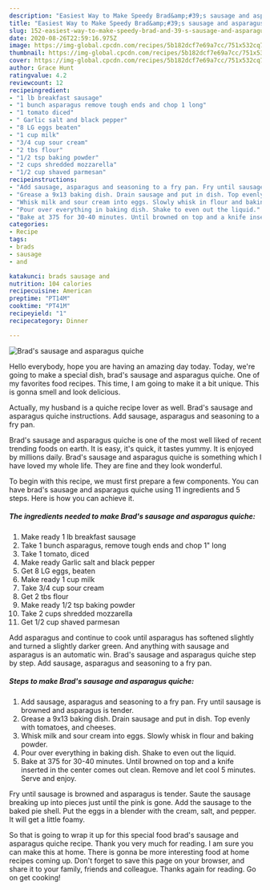 ```yaml
---
description: "Easiest Way to Make Speedy Brad&amp;#39;s sausage and asparagus quiche"
title: "Easiest Way to Make Speedy Brad&amp;#39;s sausage and asparagus quiche"
slug: 152-easiest-way-to-make-speedy-brad-and-39-s-sausage-and-asparagus-quiche
date: 2020-08-26T22:59:16.975Z
image: https://img-global.cpcdn.com/recipes/5b182dcf7e69a7cc/751x532cq70/brads-sausage-and-asparagus-quiche-recipe-main-photo.jpg
thumbnail: https://img-global.cpcdn.com/recipes/5b182dcf7e69a7cc/751x532cq70/brads-sausage-and-asparagus-quiche-recipe-main-photo.jpg
cover: https://img-global.cpcdn.com/recipes/5b182dcf7e69a7cc/751x532cq70/brads-sausage-and-asparagus-quiche-recipe-main-photo.jpg
author: Grace Hunt
ratingvalue: 4.2
reviewcount: 12
recipeingredient:
- "1 lb breakfast sausage"
- "1 bunch asparagus remove tough ends and chop 1 long"
- "1 tomato diced"
- " Garlic salt and black pepper"
- "8 LG eggs beaten"
- "1 cup milk"
- "3/4 cup sour cream"
- "2 tbs flour"
- "1/2 tsp baking powder"
- "2 cups shredded mozzarella"
- "1/2 cup shaved parmesan"
recipeinstructions:
- "Add sausage, asparagus and seasoning to a fry pan. Fry until sausage is browned and asparagus is tender."
- "Grease a 9x13 baking dish. Drain sausage and put in dish. Top evenly with tomatoes, and cheeses."
- "Whisk milk and sour cream into eggs. Slowly whisk in flour and baking powder."
- "Pour over everything in baking dish. Shake to even out the liquid."
- "Bake at 375 for 30-40 minutes. Until browned on top and a knife inserted in the center comes out clean. Remove and let cool 5 minutes. Serve and enjoy."
categories:
- Recipe
tags:
- brads
- sausage
- and

katakunci: brads sausage and 
nutrition: 104 calories
recipecuisine: American
preptime: "PT14M"
cooktime: "PT41M"
recipeyield: "1"
recipecategory: Dinner

---
```



![Brad&#39;s sausage and asparagus quiche](https://img-global.cpcdn.com/recipes/5b182dcf7e69a7cc/751x532cq70/brads-sausage-and-asparagus-quiche-recipe-main-photo.jpg)

Hello everybody, hope you are having an amazing day today. Today, we're going to make a special dish, brad&#39;s sausage and asparagus quiche. One of my favorites food recipes. This time, I am going to make it a bit unique. This is gonna smell and look delicious.

Actually, my husband is a quiche recipe lover as well. Brad&#39;s sausage and asparagus quiche instructions. Add sausage, asparagus and seasoning to a fry pan.

Brad&#39;s sausage and asparagus quiche is one of the most well liked of recent trending foods on earth. It is easy, it's quick, it tastes yummy. It is enjoyed by millions daily. Brad&#39;s sausage and asparagus quiche is something which I have loved my whole life. They are fine and they look wonderful.


To begin with this recipe, we must first prepare a few components. You can have brad&#39;s sausage and asparagus quiche using 11 ingredients and 5 steps. Here is how you can achieve it.

<!--inarticleads1-->

##### The ingredients needed to make Brad&#39;s sausage and asparagus quiche:

1. Make ready 1 lb breakfast sausage
1. Take 1 bunch asparagus, remove tough ends and chop 1&#34; long
1. Take 1 tomato, diced
1. Make ready  Garlic salt and black pepper
1. Get 8 LG eggs, beaten
1. Make ready 1 cup milk
1. Take 3/4 cup sour cream
1. Get 2 tbs flour
1. Make ready 1/2 tsp baking powder
1. Take 2 cups shredded mozzarella
1. Get 1/2 cup shaved parmesan


Add asparagus and continue to cook until asparagus has softened slightly and turned a slightly darker green. And anything with sausage and asparagus is an automatic win. Brad&#39;s sausage and asparagus quiche step by step. Add sausage, asparagus and seasoning to a fry pan. 

<!--inarticleads2-->

##### Steps to make Brad&#39;s sausage and asparagus quiche:

1. Add sausage, asparagus and seasoning to a fry pan. Fry until sausage is browned and asparagus is tender.
1. Grease a 9x13 baking dish. Drain sausage and put in dish. Top evenly with tomatoes, and cheeses.
1. Whisk milk and sour cream into eggs. Slowly whisk in flour and baking powder.
1. Pour over everything in baking dish. Shake to even out the liquid.
1. Bake at 375 for 30-40 minutes. Until browned on top and a knife inserted in the center comes out clean. Remove and let cool 5 minutes. Serve and enjoy.


Fry until sausage is browned and asparagus is tender. Saute the sausage breaking up into pieces just until the pink is gone. Add the sausage to the baked pie shell. Put the eggs in a blender with the cream, salt, and pepper. It will get a little foamy. 

So that is going to wrap it up for this special food brad&#39;s sausage and asparagus quiche recipe. Thank you very much for reading. I am sure you can make this at home. There is gonna be more interesting food at home recipes coming up. Don't forget to save this page on your browser, and share it to your family, friends and colleague. Thanks again for reading. Go on get cooking!
